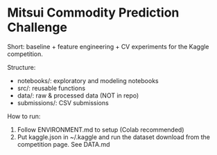# Mitsui Commodity Prediction Challenge

Short: baseline + feature engineering + CV experiments for the Kaggle competition.

Structure:
- notebooks/: exploratory and modeling notebooks
- src/: reusable functions
- data/: raw & processed data (NOT in repo)
- submissions/: CSV submissions

How to run:
1. Follow ENVIRONMENT.md to setup (Colab recommended)
2. Put kaggle.json in ~/.kaggle and run the dataset download from the competition page. See DATA.md
